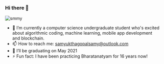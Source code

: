 ### Hi there 👋
![smmy](https://user-images.githubusercontent.com/38600655/87080222-eee87d80-c244-11ea-9850-d446c7794766.gif)

- 🔭 I’m currently a computer science undergraduate student who's excited about algorithmic coding, machine learning, mobile app development and blockchain.
- 📫 How to reach me: samyukthagopalsamy@outlook.com
- 🌱 I’ll be graduating on May 2021
- ⚡ Fun fact: I have been practicing Bharatanatyam for 16 years now!
<!--
**samyukthagopalsamy/samyukthagopalsamy** is a ✨ _special_ ✨ repository because its `README.md` (this file) appears on your GitHub profile.

Here are some ideas to get you started:


-->
